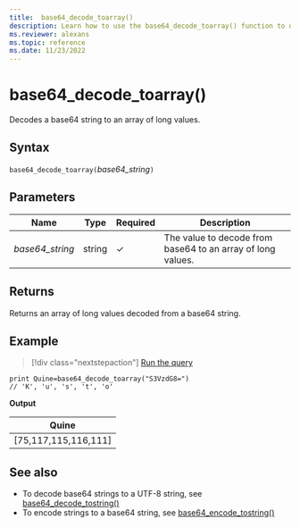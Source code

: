 ```yaml
---
title:  base64_decode_toarray()
description: Learn how to use the base64_decode_toarray() function to decode a base64 string into an array of long values.
ms.reviewer: alexans
ms.topic: reference
ms.date: 11/23/2022
---
```

# base64_decode_toarray()

Decodes a base64 string to an array of long values.

## Syntax

`base64_decode_toarray(`*base64_string*`)`

## Parameters

| Name | Type | Required | Description |
| -- | -- | -- | -- |
| *base64_string* | string | &check; |  The value to decode from base64 to an array of long values.|

## Returns

Returns an array of long values decoded from a base64 string.

## Example

> [!div class="nextstepaction"]
> <a href="https://dataexplorer.azure.com/clusters/help/databases/Samples?query=H4sIAAAAAAAAAysoyswrUQgszcxLtU1KLE41M4lPSU3OT0mNL8lPLCpKrNRQCjYOq0pxt7BV0lRQ4NLXV1D3VtdRUC8FEcUgogRE5KsDAAf/Q9pKAAAA" target="_blank">Run the query</a>

```kusto
print Quine=base64_decode_toarray("S3VzdG8=")  
// 'K', 'u', 's', 't', 'o'
```

**Output**

|Quine|
|-----|
|[75,117,115,116,111]|

## See also

* To decode base64 strings to a UTF-8 string, see [base64_decode_tostring()](base64_decode_tostringfunction.md)
* To encode strings to a base64 string, see [base64_encode_tostring()](base64_encode_tostringfunction.md)
